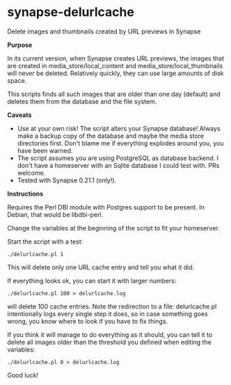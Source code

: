 # synapse-delurlcache
Delete images and thumbnails created by URL previews in Synapse

**Purpose**

In its current version, when Synapse creates URL previews, the images that are created in media_store/local_content and media_store/local_thumbnails will never be deleted.  Relatively quickly, they can use large amounts of disk space.

This scripts finds all such images that are older than one day (default) and deletes them from the database and the file system.

**Caveats**

* Use at your own risk! The script alters your Synapse database!  Always make a backup copy of the database and maybe the media store directories first.  Don't blame me if everything explodes around you, you have been warned.
* The script assumes you are using PostgreSQL as database backend.  I don't have a homeserver with an Sqlite database I could test with.  PRs welcome.
* Tested with Synapse 0.21.1 (only!).

**Instructions**

Requires the Perl DBI module with Postgres support to be present.  In Debian, that would be libdbi-perl.

Change the variables at the beginning of the script to fit your homeserver.

Start the script with a test:

```./delurlcache.pl 1```

This will delete only one URL cache entry and tell you what it did.

If everything looks ok, you can start it with larger numbers:

```./delurlcache.pl 100 > delurlcache.log```

will delete 100 cache entries.  Note the redirection to a file:  delurlcache.pl intentionally logs every single step it does, so in case something goes wrong, you know where to look if you have to fix things.

If you think it will manage to do everything as it should, you can tell it to delete all images older than the threshold you defined when editing the variables:

```./delurlcache.pl 0 > delurlcache.log```

Good luck!

